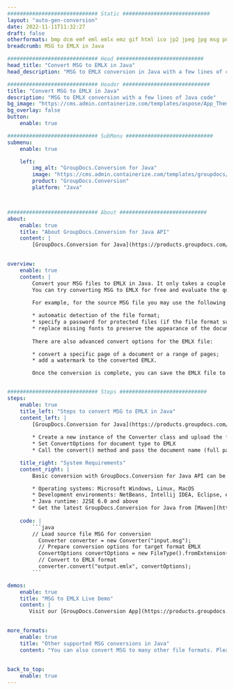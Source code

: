 ```yaml
---
############################# Static ############################
layout: "auto-gen-conversion"
date: 2022-11-11T11:32:27
draft: false
otherformats: bmp dcm emf eml emlx emz gif html ico jp2 jpeg jpg msg png psb psd svg svgz tga tif tiff webp wmf wmz
breadcrumb: MSG to EMLX in Java

############################# Head ############################
head_title: "Convert MSG to EMLX in Java"
head_description: "MSG to EMLX conversion in Java with a few lines of code. Convert over 160 file formats using the GroupDocs document conversion API for Java"

############################# Header ############################
title: "Convert MSG to EMLX in Java"
description: "MSG to EMLX conversion with a few lines of Java code"
bg_image: "https://cms.admin.containerize.com/templates/aspose/App_Themes/V3/images/bg/header1.png"
bg_overlay: false
button:
    enable: true

############################# SubMenu ############################
submenu:
    enable: true

    left:
        img_alt: "GroupDocs.Conversion for Java"
        image: "https://cms.admin.containerize.com/templates/groupdocs/images/product-logos/90x90-noborder/groupdocs-conversion-java.png"
        product: "GroupDocs.Conversion"
        platform: "Java"



############################# About ############################
about:
    enable: true
    title: "About GroupDocs.Conversion for Java API"
    content: |
        [GroupDocs.Conversion for Java](https://products.groupdocs.com/conversion/java/) is an advanced file format conversion API for converting between popular image and document formats such as Microsoft Office, OpenDocument, PDF, HTML, email, CAD. and much more with just a few lines of code. The native API automatically detects the formats of the original documents and offers many options for customizing the converted documents. Along with the function of extracting information from a document, it also supports caching of the conversion results to the local disk by default. However, any type of cache storage can be supported by implementing the appropriate interfaces - Amazon S3, Dropbox, Google Drive, Windows Azure, Reddis, or any others.
    

overview:
    enable: true
    content: |
        Convert your MSG files to EMLX in Java. It only takes a couple of lines of Java code on any platform of your choice, such as Windows, Linux, macOS.
        You can try converting MSG to EMLX for free and evaluate the quality of the conversion results. Along with simple file conversion scripts, you can try more sophisticated options for loading the MSG source file and storing the EMLX output. 
        
        For example, for the source MSG file you may use the following load options:

        * automatic detection of the file format;
        * specify a password for protected files (if the file format supports it);
        * replace missing fonts to preserve the appearance of the document.
        
        There are also advanced convert options for the EMLX file:

        * convert a specific page of a document or a range of pages;
        * add a watermark to the converted EMLX.

        Once the conversion is complete, you can save the EMLX file to your local file path or to any third party storage such as FTP, Amazon S3, Google Drive, Dropbox etc. Please note - to convert MSG to EMLX, you do not need to install any additional software, such as MS Office, Open Office, Adobe Acrobat Reader etc.


############################# Steps ############################
steps:
    enable: true
    title_left: "Steps to convert MSG to EMLX in Java"
    content_left: |
        [GroupDocs.Conversion for Java](https://products.groupdocs.com/conversion/java/) allows developers to easily convert MSG file to EMLX with a few lines of code.
        
        * Create a new instance of the Converter class and upload the file MSG with the full path
        * Set ConvertOptions for document type to EMLX
        * Call the convert() method and pass the document name (full path) and format (EMLX) as a parameter

    title_right: "System Requirements"
    content_right: |
        Basic conversion with GroupDocs.Conversion for Java API can be done with just a few lines of code. Our APIs are supported on all major platforms and operating systems. Before executing the code below, make sure you have the following prerequisites installed on your system.

        * Operating systems: Microsoft Windows, Linux, MacOS
        * Development environments: NetBeans, Intellij IDEA, Eclipse, etc.
        * Java runtime: J2SE 6.0 and above
        * Get the latest GroupDocs.Conversion for Java from [Maven](https://repository.groupdocs.com/webapp/#/artifacts/browse/tree/General/repo/com/groupdocs/groupdocs-conversion)
         
    code: |
        ```java    
        // Load source file MSG for conversion
          Converter converter = new Converter("input.msg");
          // Prepare conversion options for target format EMLX
          ConvertOptions convertOptions = new FileType().fromExtension("emlx").getConvertOptions();
          // Convert to EMLX format
          converter.convert("output.emlx", convertOptions);
        ```

demos:
    enable: true
    title: "MSG to EMLX Live Demo"
    content: |
       Visit our [GroupDocs.Conversion App](https://products.groupdocs.app/conversion/family) website and try MSG to EMLX conversion now. The free demo has the following benefits
          

more_formats:
    enable: true
    title: "Other supported MSG conversions in Java"
    content: "You can also convert MSG to many other file formats. Please see the list below."
       
       
back_to_top:
    enable: true
---
```

